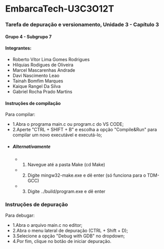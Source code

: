 # EmbarcaTech-U3C3O12T
### Tarefa de depuração e versionamento, Unidade 3 - Capítulo 3
#### Grupo 4 - Subgrupo 7
#### Integrantes:
* Roberto Vítor Lima Gomes Rodrigues
* Hilquias Rodigues de Oliveira
* Marcel Mascarenhas Andrade
* Davi Nascimento Leao
* Tainah Bomfim Marques
* Kaique Rangel Da Silva
* Gabriel Rocha Prado Martins


#### Instruções de compilação
Para compilar:
* 1.Abra o programa main.c ou program.c do VS CODE;
* 2.Aperte "CTRL + SHIFT + B" e escolha a opção "Compile&Run" para compilar um novo executável e executá-lo;
* ##### Alternativamente
    * 1. Navegue até a pasta Make (cd Make)
    * 2. Digite mingw32-make.exe e dê enter (só funciona para o TDM-GCC)
    * 3. Digite ../build/program.exe e dê enter

### Instruções de depuração
Para debugar:
* 1.Abra o arquivo main.c no editor; 
* 2.Abra o menu lateral de depuração (CTRL + Shift + D);
* 3.Selecione a opção "Debug with GDB" no dropdown;
* 4.Por fim, clique no botão de iniciar depuração.
